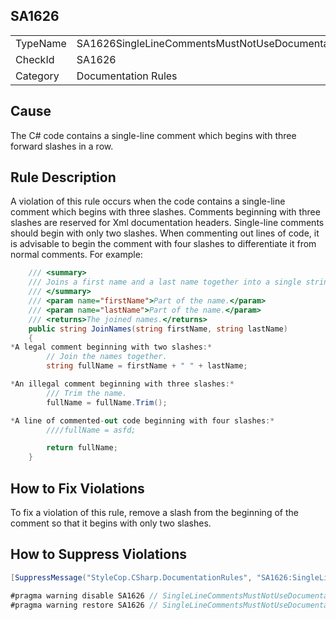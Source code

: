 ﻿## SA1626

<table>
<tr>
  <td>TypeName</td>
  <td>SA1626SingleLineCommentsMustNotUseDocumentationStyleSlashes</td>
</tr>
<tr>
  <td>CheckId</td>
  <td>SA1626</td>
</tr>
<tr>
  <td>Category</td>
  <td>Documentation Rules</td>
</tr>
</table>

## Cause

The C# code contains a single-line comment which begins with three forward slashes in a row.

## Rule Description

A violation of this rule occurs when the code contains a single-line comment which begins with three slashes. Comments beginning with three slashes are reserved for Xml documentation headers. Single-line comments should begin with only two slashes. When commenting out lines of code, it is advisable to begin the comment with four slashes to differentiate it from normal comments. For example:

```csharp
    /// <summary>
    /// Joins a first name and a last name together into a single string.
    /// </summary>
    /// <param name="firstName">Part of the name.</param>
    /// <param name="lastName">Part of the name.</param>
    /// <returns>The joined names.</returns>
    public string JoinNames(string firstName, string lastName)
    {
*A legal comment beginning with two slashes:*
        // Join the names together.
        string fullName = firstName + " " + lastName;

*An illegal comment beginning with three slashes:*
        /// Trim the name.
        fullName = fullName.Trim();

*A line of commented-out code beginning with four slashes:*
        ////fullName = asfd; 

        return fullName;
    }
```

## How to Fix Violations

To fix a violation of this rule, remove a slash from the beginning of the comment so that it begins with only two slashes.

## How to Suppress Violations

```csharp
[SuppressMessage("StyleCop.CSharp.DocumentationRules", "SA1626:SingleLineCommentsMustNotUseDocumentationStyleSlashes", Justification = "Reviewed.")]
```

```csharp
#pragma warning disable SA1626 // SingleLineCommentsMustNotUseDocumentationStyleSlashes
#pragma warning restore SA1626 // SingleLineCommentsMustNotUseDocumentationStyleSlashes
```
